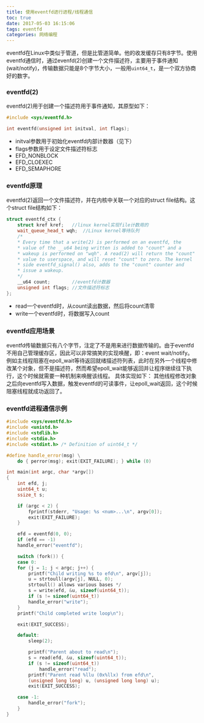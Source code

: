 ```yaml
---
title: 使用eventfd进行进程/线程通信
toc: true
date: 2017-05-03 16:15:06
tags: eventfd
categories: 网络编程
---
```

eventfd在Linux中类似于管道，但是比管道简单。他的收发缓存只有8字节。使用eventfd通信时，通过evenfd(2)创建一个文件描述符，主要用于事件通知(wait/notify)，传输数据只能是8个字节大小，一般用`uint64_t`，是一个双方协商好的数字。
<!--more-->

### eventfd(2)
eventfd(2)用于创建一个描述符用于事件通知，其原型如下：
```cpp
#include <sys/eventfd.h>

int eventfd(unsigned int initval, int flags);
```
- initval参数用于初始化eventfd内部计数器（见下）
- flags参数用于设定文件描述符标志
 - EFD_NONBLOCK
 - EFD_CLOEXEC
 - EFD_SEMAPHORE

### eventfd原理
eventfd(2)返回一个文件描述符，并在内核中关联一个对应的struct file结构。这个struct file结构如下：
```cpp
struct eventfd_ctx {
	struct kref kref;	//linux kernel实现file计数用的
	wait_queue_head_t wqh;	//Linux kernel等待队列
	/*
	* Every time that a write(2) is performed on an eventfd, the
	* value of the __u64 being written is added to "count" and a
	* wakeup is performed on "wqh". A read(2) will return the "count"
	* value to userspace, and will reset "count" to zero. The kernel
	* side eventfd_signal() also, adds to the "count" counter and
	* issue a wakeup.
	*/
	__u64 count;		//eventfd计数器
	unsigned int flags;	//文件描述符标志
};
```
- read一个eventfd时，从count读出数据，然后将count清零
- write一个eventfd时，将数据写入count

### eventfd应用场景
eventfd传输数据只有八个字节，注定了不是用来进行数据传输的。由于eventfd不用自己管理缓存区，因此可以非常搞笑的实现唤醒，即：event wait/notify。
例如主线程阻塞在epoll_wait等待返回就绪描述符列表，此时在另外一个线程中修改某个对象，但不是描述符，然而希望epoll_wait能够返回并让程序继续往下执行，这个时候就需要一种机制来唤醒该线程。
具体实现如下：
其他线程修改对象之后向eventfd写入数据，触发eventfd的可读事件，让epoll_wait返回，这个时候阻塞线程就成功返回了。

### eventfd进程通信示例
```cpp
#include <sys/eventfd.h>
#include <unistd.h>
#include <stdlib.h>
#include <stdio.h>
#include <stdint.h>	/* Definition of uint64_t */

#define handle_error(msg) \
	do { perror(msg); exit(EXIT_FAILURE); } while (0)

int main(int argc, char *argv[])
{
	int efd, j;
	uint64_t u;
	ssize_t s;

	if (argc < 2) {
		fprintf(stderr, "Usage: %s <num>...\n", argv[0]);
		exit(EXIT_FAILURE);
	}

	efd = eventfd(0, 0);
	if (efd == -1)
	handle_error("eventfd");

	switch (fork()) {
	case 0:
	for (j = 1; j < argc; j++) {
		printf("Child writing %s to efd\n", argv[j]);
		u = strtoull(argv[j], NULL, 0);
		strtoull() allows various bases */
		s = write(efd, &u, sizeof(uint64_t));
		if (s != sizeof(uint64_t))
		handle_error("write");
	}
	printf("Child completed write loop\n");

	exit(EXIT_SUCCESS);

	default:
		sleep(2);

		printf("Parent about to read\n");
		s = read(efd, &u, sizeof(uint64_t));
		if (s != sizeof(uint64_t))
			handle_error("read");
		printf("Parent read %llu (0x%llx) from efd\n",
		(unsigned long long) u, (unsigned long long) u);
		exit(EXIT_SUCCESS);

	case -1:
		handle_error("fork");
	}
}
```
